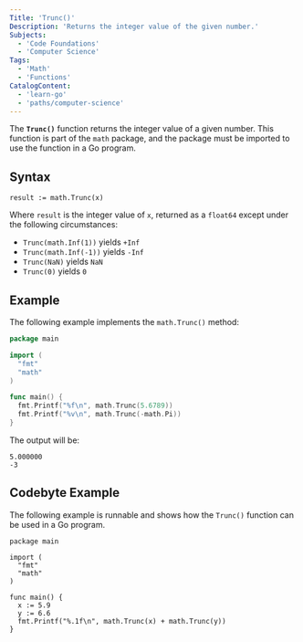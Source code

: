 ```yaml
---
Title: 'Trunc()'
Description: 'Returns the integer value of the given number.'
Subjects:
  - 'Code Foundations'
  - 'Computer Science'
Tags:
  - 'Math'
  - 'Functions'
CatalogContent:
  - 'learn-go'
  - 'paths/computer-science'
---
```


The **`Trunc()`** function returns the integer value of a given number. This function is part of the `math` package, and the package must be imported to use the function in a Go program.

## Syntax

```pseudo
result := math.Trunc(x)
```

Where `result` is the integer value of `x`, returned as a `float64` except under the following circumstances:

- `Trunc(math.Inf(1))` yields `+Inf`
- `Trunc(math.Inf(-1))` yields `-Inf`
- `Trunc(NaN)` yields `NaN`
- `Trunc(0)` yields `0`

## Example

The following example implements the `math.Trunc()` method:

```go
package main

import (
  "fmt"
  "math"
)

func main() {
  fmt.Printf("%f\n", math.Trunc(5.6789))
  fmt.Printf("%v\n", math.Trunc(-math.Pi))
}
```

The output will be:

```shell
5.000000
-3
```

## Codebyte Example

The following example is runnable and shows how the `Trunc()` function can be used in a Go program.

```codebyte/golang
package main

import (
  "fmt"
  "math"
)

func main() {
  x := 5.9
  y := 6.6
  fmt.Printf("%.1f\n", math.Trunc(x) + math.Trunc(y))
}
```
